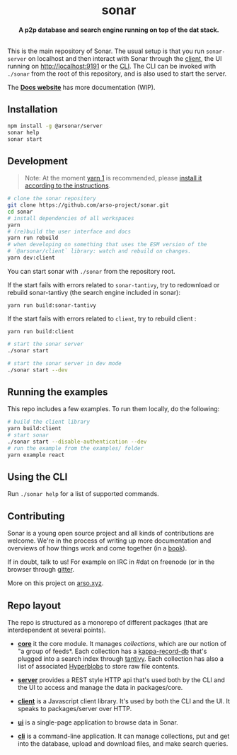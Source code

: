 <h1 align="center">sonar</h1>
<div align="center">
 <strong>
   A p2p database and search engine running on top of the dat stack.
 </strong>
</div>
<br />

This is the main repository of Sonar. The usual setup is that you run `sonar-server` on localhost and then interact with Sonar through the [client](sonar-client/REAMDE.md), the UI running on [http://localhost:9191](http://localhost:9191) or the [CLI](sonar-cli/README.md). The CLI can be invoked with `./sonar` from the root of this repository, and is also used to start the server.

The **[Docs website](https://sonar.dev.arso.xyz)** has more documentation (WIP).

## Installation

```sh
npm install -g @arsonar/server
sonar help
sonar start
```

## Development

> Note: At the moment [yarn 1](https://classic.yarnpkg.com/) is recommended, please [install it according to the instructions](https://classic.yarnpkg.com/en/docs/install#debian-stable).

```sh
# clone the sonar repository
git clone https://github.com/arso-project/sonar.git
cd sonar
# install dependencies of all workspaces
yarn
# (re)build the user interface and docs
yarn run rebuild
# when developing on something that uses the ESM version of the
# `@arsonar/client` library: watch and rebuild on changes.
yarn dev:client
```

You can start sonar with `./sonar` from the repository root.

If the start fails with errors related to `sonar-tantivy`, try to redownload or rebuild sonar-tantivy (the search engine included in sonar):

```
yarn run build:sonar-tantivy
```

If the start fails with errors related to `client`, try to rebuild client :

```
yarn run build:client
```

```sh
# start the sonar server
./sonar start

# start the sonar server in dev mode
./sonar start --dev

```

## Running the examples

This repo includes a few examples. To run them locally, do the following:

```sh
# build the client library
yarn build:client
# start sonar
./sonar start --disable-authentication --dev
# run the example from the examples/ folder
yarn example react
```

## Using the CLI

Run `./sonar help` for a list of supported commands.

## Contributing

Sonar is a young open source project and all kinds of contributions are welcome. We're in the process of writing up more documentation and overviews of how things work and come together (in a [book](https://github.com/arso-project/sonar-book)).

If in doubt, talk to us! For example on IRC in #dat on freenode (or in the browser through [gitter](https://gitter.im/datproject/discussions).

More on this project on [arso.xyz](https://arso.xyz).

## Repo layout

The repo is structured as a monorepo of different packages (that are interdependent at several points).

- **[core](packages/core/README.md)** it the core module. It manages _collections_, which are our notion of "a group of feeds\*. Each collection has a [kappa-record-db](https://github.com/arso-project/kappa-record-db) that's plugged into a search index through [tantivy](https://github.com/arso-project/packages/tantivy). Each collection has also a list of associated [Hyperblobs](https://github.com/andrewosh/hyperblobs) to store raw file contents.

- **[server](packages/server/README.md)** provides a REST style HTTP api that's used both by the CLI and the UI to access and manage the data in packages/core.

- **[client](packages/client/README.md)** is a Javascript client library. It's used by both the CLI and the UI. It speaks to packages/server over HTTP.

- **[ui](packages/ui/README.md)** is a single-page application to browse data in Sonar.

- **[cli](packages/cli/README.md)** is a command-line application. It can manage collections, put and get into the database, upload and download files, and make search queries.
